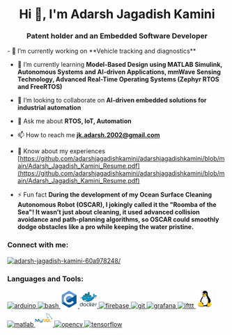 <h1 align="center">Hi 👋, I'm Adarsh Jagadish Kamini</h1>
<h3 align="center">Patent holder and an Embedded Software Developer</h3>
- 🔭 I’m currently working on **Vehicle tracking and diagnostics**

- 🌱 I’m currently learning **Model-Based Design using MATLAB Simulink, Autonomous Systems and AI-driven Applications, mmWave Sensing Technology, Advanced Real-Time Operating Systems (Zephyr RTOS and FreeRTOS)**

- 👯 I’m looking to collaborate on **AI-driven embedded solutions for industrial automation**

- 💬 Ask me about **RTOS, IoT, Automation**

- 📫 How to reach me **jk.adarsh.2002@gmail.com**

- 📄 Know about my experiences [https://github.com/adarshjagadishkamini/adarshjagadishkamini/blob/main/Adarsh_Jagadish_Kamini_Resume.pdf](https://github.com/adarshjagadishkamini/adarshjagadishkamini/blob/main/Adarsh_Jagadish_Kamini_Resume.pdf)

- ⚡ Fun fact **During the development of my Ocean Surface Cleaning Autonomous Robot (OSCAR), I jokingly called it the "Roomba of the Sea"! It wasn’t just about cleaning, it used advanced collision avoidance and path-planning algorithms, so OSCAR could smoothly dodge obstacles like a pro while keeping the water pristine.**

<h3 align="left">Connect with me:</h3>
<p align="left">
<a href="https://linkedin.com/in/adarsh-jagadish-kamini-60a978248/" target="blank"><img align="center" src="https://raw.githubusercontent.com/rahuldkjain/github-profile-readme-generator/master/src/images/icons/Social/linked-in-alt.svg" alt="adarsh-jagadish-kamini-60a978248/" height="30" width="40" /></a>
</p>

<h3 align="left">Languages and Tools:</h3>
<p align="left"> <a href="https://www.arduino.cc/" target="_blank" rel="noreferrer"> <img src="https://cdn.worldvectorlogo.com/logos/arduino-1.svg" alt="arduino" width="40" height="40"/> </a> <a href="https://www.gnu.org/software/bash/" target="_blank" rel="noreferrer"> <img src="https://www.vectorlogo.zone/logos/gnu_bash/gnu_bash-icon.svg" alt="bash" width="40" height="40"/> </a> <a href="https://www.cprogramming.com/" target="_blank" rel="noreferrer"> <img src="https://raw.githubusercontent.com/devicons/devicon/master/icons/c/c-original.svg" alt="c" width="40" height="40"/> </a> <a href="https://www.docker.com/" target="_blank" rel="noreferrer"> <img src="https://raw.githubusercontent.com/devicons/devicon/master/icons/docker/docker-original-wordmark.svg" alt="docker" width="40" height="40"/> </a> <a href="https://firebase.google.com/" target="_blank" rel="noreferrer"> <img src="https://www.vectorlogo.zone/logos/firebase/firebase-icon.svg" alt="firebase" width="40" height="40"/> </a> <a href="https://git-scm.com/" target="_blank" rel="noreferrer"> <img src="https://www.vectorlogo.zone/logos/git-scm/git-scm-icon.svg" alt="git" width="40" height="40"/> </a> <a href="https://grafana.com" target="_blank" rel="noreferrer"> <img src="https://www.vectorlogo.zone/logos/grafana/grafana-icon.svg" alt="grafana" width="40" height="40"/> </a> <a href="https://ifttt.com/" target="_blank" rel="noreferrer"> <img src="https://www.vectorlogo.zone/logos/ifttt/ifttt-ar21.svg" alt="ifttt" width="40" height="40"/> </a> <a href="https://www.linux.org/" target="_blank" rel="noreferrer"> <img src="https://raw.githubusercontent.com/devicons/devicon/master/icons/linux/linux-original.svg" alt="linux" width="40" height="40"/> </a> <a href="https://www.mathworks.com/" target="_blank" rel="noreferrer"> <img src="https://upload.wikimedia.org/wikipedia/commons/2/21/Matlab_Logo.png" alt="matlab" width="40" height="40"/> </a> <a href="https://www.mysql.com/" target="_blank" rel="noreferrer"> <img src="https://raw.githubusercontent.com/devicons/devicon/master/icons/mysql/mysql-original-wordmark.svg" alt="mysql" width="40" height="40"/> </a> <a href="https://opencv.org/" target="_blank" rel="noreferrer"> <img src="https://www.vectorlogo.zone/logos/opencv/opencv-icon.svg" alt="opencv" width="40" height="40"/> </a> <a href="https://www.tensorflow.org" target="_blank" rel="noreferrer"> <img src="https://www.vectorlogo.zone/logos/tensorflow/tensorflow-icon.svg" alt="tensorflow" width="40" height="40"/> </a> </p>
